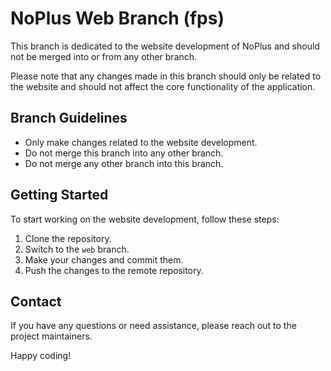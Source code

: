 # NoPlus Web Branch (fps)

This branch is dedicated to the website development of NoPlus and should not be merged into or from any other branch.

Please note that any changes made in this branch should only be related to the website and should not affect the core functionality of the application.

## Branch Guidelines

- Only make changes related to the website development.
- Do not merge this branch into any other branch.
- Do not merge any other branch into this branch.

## Getting Started

To start working on the website development, follow these steps:

1. Clone the repository.
2. Switch to the `web` branch.
3. Make your changes and commit them.
4. Push the changes to the remote repository.

## Contact

If you have any questions or need assistance, please reach out to the project maintainers.

Happy coding!
